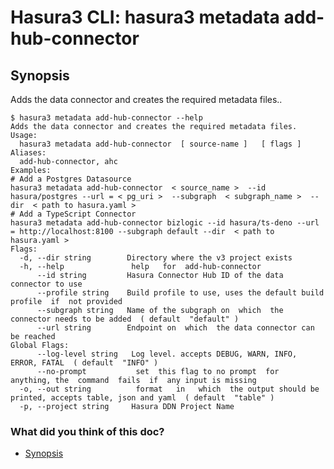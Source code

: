 # Hasura3 CLI: hasura3 metadata add-hub-connector

## Synopsis​

Adds the data connector and creates the required metadata files..

```
$ hasura3 metadata add-hub-connector --help
Adds the data connector and creates the required metadata files.
Usage:
  hasura3 metadata add-hub-connector  [ source-name ]   [ flags ]
Aliases:
  add-hub-connector, ahc
Examples:
# Add a Postgres Datasource
hasura3 metadata add-hub-connector  < source_name >  --id hasura/postgres --url = < pg_uri >  --subgraph  < subgraph_name >  --dir  < path to hasura.yaml >
# Add a TypeScript Connector
hasura3 metadata add-hub-connector bizlogic --id hasura/ts-deno --url = http://localhost:8100 --subgraph default --dir  < path to hasura.yaml >
Flags:
  -d, --dir string        Directory where the v3 project exists
  -h, --help               help   for  add-hub-connector
      --id string         Hasura Connector Hub ID of the data connector to use
      --profile string    Build profile to use, uses the default build profile  if  not provided
      --subgraph string   Name of the subgraph on  which  the connector needs to be added  ( default  "default" )
      --url string        Endpoint on  which  the data connector can be reached
Global Flags:
      --log-level string   Log level. accepts DEBUG, WARN, INFO, ERROR, FATAL  ( default  "INFO" )
      --no-prompt           set  this flag to no prompt  for  anything, the  command  fails  if  any input is missing
  -o, --out string          format   in   which  the output should be printed, accepts table, json and yaml  ( default  "table" )
  -p, --project string     Hasura DDN Project Name
```

### What did you think of this doc?

- [ Synopsis ](https://hasura.io/docs/3.0/cli/commands/metadata-add-hub-connector/#synopsis)
